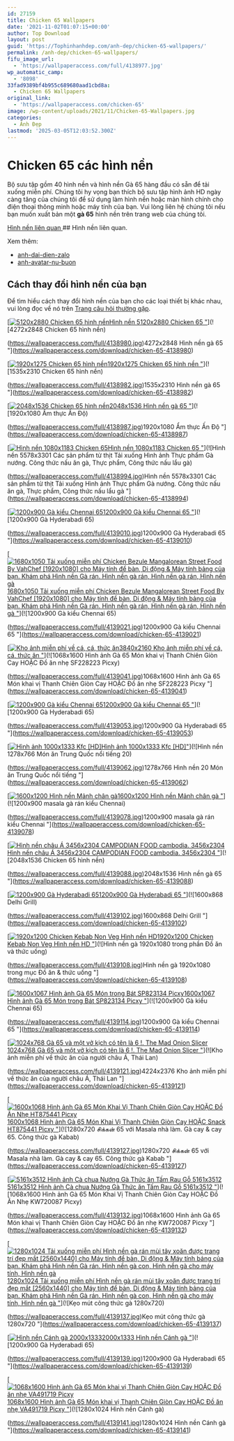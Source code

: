 ```yaml
---
id: 27159
title: Chicken 65 Wallpapers
date: '2021-11-02T01:07:15+00:00'
author: Top Download
layout: post
guid: 'https://Tophinhanhdep.com/anh-dep/chicken-65-wallpapers/'
permalink: /anh-dep/chicken-65-wallpapers/
fifu_image_url:
  - 'https://wallpaperaccess.com/full/4138977.jpg'
wp_automatic_camp:
  - '8098'
33fad9389bf4b955c689680aad1cbd8a:
  - Chicken 65 Wallpapers
original_link:
  - 'https://wallpaperaccess.com/chicken-65'
image: /wp-content/uploads/2021/11/Chicken-65-Wallpapers.jpg
categories:
  - Ảnh Đẹp
lastmod: '2025-03-05T12:03:52.300Z'
---
```

# Chicken 65 các hình nền

Bộ sưu tập gồm 40 hình nền và hình nền Gà 65 hàng đầu có sẵn để tải xuống miễn phí. Chúng tôi hy vọng bạn thích bộ sưu tập hình ảnh HD ngày càng tăng của chúng tôi để sử dụng làm hình nền hoặc màn hình chính cho điện thoại thông minh hoặc máy tính của bạn. Vui lòng liên hệ chúng tôi nếu bạn muốn xuất bản một **gà 65** hình nền trên trang web của chúng tôi.

[Hình nền liên quan ](#related) ## Hình nền liên quan.

   
 Xem thêm:

   
- [anh-dai-dien-zalo](https://tophinhanhdep.com/anh-avatar/anh-dai-dien-zalo/)
- [anh-avatar-nu-buon](https://tophinhanhdep.com/anh-avatar/anh-avatar-nu-buon/)

## Cách thay đổi hình nền của bạn

Để tìm hiểu cách thay đổi hình nền của bạn cho các loại thiết bị khác nhau, vui lòng đọc về nó trên [Trang câu hỏi thường gặp](https://tophinhanhdep.com/faq/).

  
[[![5120x2880 Chicken 65 hình nền](https://wallpaperaccess.com/full/4138977.jpg)Hình nền 5120x2880 Chicken 65 "](https://wallpaperaccess.com/download/chicken-65-4138977)](![4272x2848 Chicken 65 hình nền)

(https://wallpaperaccess.com/full/4138980.jpg)4272x2848 Hình nền gà 65 "](https://wallpaperaccess.com/download/chicken-65-4138980)

[[![1920x1275 Chicken 65 hình nền](https://wallpaperaccess.com/full/4138981.jpg)1920x1275 Chicken 65 hình nền "](https://wallpaperaccess.com/download/chicken-65-4138981)](![1535x2310 Chicken 65 hình nền)

(https://wallpaperaccess.com/full/4138982.jpg)1535x2310 Hình nền gà 65 "](https://wallpaperaccess.com/download/chicken-65-4138982)

[[![2048x1536 Chicken 65 hình nền](https://wallpaperaccess.com/full/4138986.jpg)2048x1536 Hình nền gà 65 "](https://wallpaperaccess.com/download/chicken-65-4138986)](![1920x1080 Ẩm thực Ấn Độ)

(https://wallpaperaccess.com/full/4138987.jpg)1920x1080 Ẩm thực Ấn Độ "](https://wallpaperaccess.com/download/chicken-65-4138987)

[[![Hình nền 1080x1183 Chicken 65](https://wallpaperaccess.com/full/4138992.jpg)Hình nền 1080x1183 Chicken 65 "](https://wallpaperaccess.com/download/chicken-65-4138992)](![Hình nền 5578x3301 Các sản phẩm từ thịt Tải xuống Hình ảnh Thực phẩm Gà nướng.  Công thức nấu ăn gà, Thực phẩm, Công thức nấu lẩu gà)

(https://wallpaperaccess.com/full/4138994.jpg)Hình nền 5578x3301 Các sản phẩm từ thịt Tải xuống Hình ảnh Thực phẩm Gà nướng. Công thức nấu ăn gà, Thực phẩm, Công thức nấu lẩu gà "](https://wallpaperaccess.com/download/chicken-65-4138994)

[[![1200x900 Gà kiểu Chennai 65](https://wallpaperaccess.com/full/4139000.jpg)1200x900 Gà kiểu Chennai 65 "](https://wallpaperaccess.com/download/chicken-65-4139000)](![1200x900 Gà Hyderabadi 65)

(https://wallpaperaccess.com/full/4139010.jpg)1200x900 Gà Hyderabadi 65 "](https://wallpaperaccess.com/download/chicken-65-4139010)

[[![1680x1050 Tải xuống miễn phí Chicken Bezule Mangalorean Street Food By VahChef [1920x1080] cho Máy tính để bàn, Di động & Máy tính bảng của bạn.  Khám phá Hình nền Gà rán.  Hình nền gà rán, Hình nền gà rán, Hình nền gà](https://wallpaperaccess.com/full/4139018.jpg)1680x1050 Tải xuống miễn phí Chicken Bezule Mangalorean Street Food By VahChef \[1920x1080\] cho Máy tính để bàn, Di động &amp; Máy tính bảng của bạn. Khám phá Hình nền Gà rán. Hình nền gà rán, Hình nền gà rán, Hình nền gà "](https://wallpaperaccess.com/download/chicken-65-4139018)](![1200x900 Gà kiểu Chennai 65)

(https://wallpaperaccess.com/full/4139021.jpg)1200x900 Gà kiểu Chennai 65 "](https://wallpaperaccess.com/download/chicken-65-4139021)

[[![Kho ảnh miễn phí về cá, cá, thức ăn](https://wallpaperaccess.com/full/4139026.jpg)3840x2160 Kho ảnh miễn phí về cá, cá, thức ăn "](https://wallpaperaccess.com/download/chicken-65-4139026)](![1068x1600 Hình ảnh Gà 65 Món khai vị Thanh Chiên Giòn Cay HOẶC Đồ ăn nhẹ SF228223 Picxy)

(https://wallpaperaccess.com/full/4139041.jpg)1068x1600 Hình ảnh Gà 65 Món khai vị Thanh Chiên Giòn Cay HOẶC Đồ ăn nhẹ SF228223 Picxy "](https://wallpaperaccess.com/download/chicken-65-4139041)

[[![1200x900 Gà kiểu Chennai 65](https://wallpaperaccess.com/full/4139046.jpg)1200x900 Gà kiểu Chennai 65 "](https://wallpaperaccess.com/download/chicken-65-4139046)](![1200x900 Gà Hyderabadi 65)

(https://wallpaperaccess.com/full/4139053.jpg)1200x900 Gà Hyderabadi 65 "](https://wallpaperaccess.com/download/chicken-65-4139053)

[[![Hình ảnh 1000x1333 Kfc [HD]](https://wallpaperaccess.com/full/4139059.jpg)Hình ảnh 1000x1333 Kfc \[HD\]"](https://wallpaperaccess.com/download/chicken-65-4139059)](![Hình nền 1278x766 Món ăn Trung Quốc nổi tiếng 20)

(https://wallpaperaccess.com/full/4139062.jpg)1278x766 Hình nền 20 Món ăn Trung Quốc nổi tiếng "](https://wallpaperaccess.com/download/chicken-65-4139062)

[[![1600x1200 Hình nền Mảnh chân gà](https://wallpaperaccess.com/full/4139076.jpg)1600x1200 Hình nền Mảnh chân gà "](https://wallpaperaccess.com/download/chicken-65-4139076)](![1200x900 masala gà rán kiểu Chennai)

(https://wallpaperaccess.com/full/4139078.jpg)1200x900 masala gà rán kiểu Chennai "](https://wallpaperaccess.com/download/chicken-65-4139078)

[[![Hình nền châu Á 3456x2304 CAMPODIAN FOOD cambodia.  3456x2304](https://wallpaperaccess.com/full/4139082.jpg)Hình nền châu Á 3456x2304 CAMPODIAN FOOD cambodia. 3456x2304 "](https://wallpaperaccess.com/download/chicken-65-4139082)](![2048x1536 Chicken 65 hình nền)

(https://wallpaperaccess.com/full/4139088.jpg)2048x1536 Hình nền gà 65 "](https://wallpaperaccess.com/download/chicken-65-4139088)

[[![1200x900 Gà Hyderabadi 65](https://wallpaperaccess.com/full/4139090.jpg)1200x900 Gà Hyderabadi 65 "](https://wallpaperaccess.com/download/chicken-65-4139090)](![1600x868 Delhi Grill)

(https://wallpaperaccess.com/full/4139102.jpg)1600x868 Delhi Grill "](https://wallpaperaccess.com/download/chicken-65-4139102)

[[![1920x1200 Chicken Kebab Non Veg Hình nền HD](https://wallpaperaccess.com/full/4139107.jpg)1920x1200 Chicken Kebab Non Veg Hình nền HD "](https://wallpaperaccess.com/download/chicken-65-4139107)](![Hình nền gà 1920x1080 trong phần Đồ ăn và thức uống)

(https://wallpaperaccess.com/full/4139108.jpg)Hình nền gà 1920x1080 trong mục Đồ ăn &amp; thức uống "](https://wallpaperaccess.com/download/chicken-65-4139108)

[[![1600x1067 Hình ảnh Gà 65 Món trong Bát SP823134 Picxy](https://wallpaperaccess.com/full/4139111.jpg)1600x1067 Hình ảnh Gà 65 Món trong Bát SP823134 Picxy "](https://wallpaperaccess.com/download/chicken-65-4139111)](![1200x900 Gà kiểu Chennai 65)

(https://wallpaperaccess.com/full/4139114.jpg)1200x900 Gà kiểu Chennai 65 "](https://wallpaperaccess.com/download/chicken-65-4139114)

[[![1024x768 Gà 65 và một vở kịch có tên là 6 !.  The Mad Onion Slicer](https://wallpaperaccess.com/full/4139118.jpg)1024x768 Gà 65 và một vở kịch có tên là 6 !. The Mad Onion Slicer "](https://wallpaperaccess.com/download/chicken-65-4139118)](![Kho ảnh miễn phí về thức ăn của người châu Á, Thái Lan)

(https://wallpaperaccess.com/full/4139121.jpg)4224x2376 Kho ảnh miễn phí về thức ăn của người châu Á, Thái Lan "](https://wallpaperaccess.com/download/chicken-65-4139121)

[[![1600x1068 Hình ảnh Gà 65 Món Khai Vị Thanh Chiên Giòn Cay HOẶC Đồ Ăn Nhẹ HT875441 Picxy](https://wallpaperaccess.com/full/4139122.jpg)1600x1068 Hình ảnh Gà 65 Món Khai Vị Thanh Chiên Giòn Cay HOẶC Snack HT875441 Picxy "](https://wallpaperaccess.com/download/chicken-65-4139122)](![1280x720 சிக்கன் 65 với Masala nhà làm.  Gà cay & cay 65. Công thức gà Kabab)

(https://wallpaperaccess.com/full/4139127.jpg)1280x720 சிக்கன் 65 với Masala nhà làm. Gà cay &amp; cay 65. Công thức gà Kabab "](https://wallpaperaccess.com/download/chicken-65-4139127)

[[![5161x3512 Hình ảnh Cà chua Nướng Gà Thức ăn Tấm Rau Gỗ 5161x3512](https://wallpaperaccess.com/full/4139128.jpg)5161x3512 Hình ảnh Cà chua Nướng Gà Thức ăn Tấm Rau Gỗ 5161x3512 "](https://wallpaperaccess.com/download/chicken-65-4139128)](![1068x1600 Hình ảnh Gà 65 Món Khai Vị Thanh Chiên Giòn Cay HOẶC Đồ Ăn Nhẹ KW720087 Picxy)

(https://wallpaperaccess.com/full/4139132.jpg)1068x1600 Hình ảnh Gà 65 Món khai vị Thanh Chiên Giòn Cay HOẶC Đồ ăn nhẹ KW720087 Picxy "](https://wallpaperaccess.com/download/chicken-65-4139132)

[[![1280x1024 Tải xuống miễn phí Hình nền gà rán mùi tây xoăn được trang trí đẹp mắt [2560x1440] cho Máy tính để bàn, Di động & Máy tính bảng của bạn.  Khám phá Hình nền Gà rán.  Hình nền gà con, Hình nền gà cho máy tính, Hình nền gà](https://wallpaperaccess.com/full/4139136.jpg)1280x1024 Tải xuống miễn phí Hình nền gà rán mùi tây xoăn được trang trí đẹp mắt \[2560x1440\] cho Máy tính để bàn, Di động &amp; Máy tính bảng của bạn. Khám phá Hình nền Gà rán. Hình nền gà con, Hình nền gà cho máy tính, Hình nền gà "](https://wallpaperaccess.com/download/chicken-65-4139136)](![Kẹo mút công thức gà 1280x720)

(https://wallpaperaccess.com/full/4139137.jpg)Kẹo mút công thức gà 1280x720 "](https://wallpaperaccess.com/download/chicken-65-4139137)

[[![Hình nền Cánh gà 2000x1333](https://wallpaperaccess.com/full/4139138.jpg)2000x1333 Hình nền Cánh gà "](https://wallpaperaccess.com/download/chicken-65-4139138)](![1200x900 Gà Hyderabadi 65)

(https://wallpaperaccess.com/full/4139139.jpg)1200x900 Gà Hyderabadi 65 "](https://wallpaperaccess.com/download/chicken-65-4139139)

[[![1068x1600 Hình ảnh Gà 65 Món khai vị Thanh Chiên Giòn Cay HOẶC Đồ ăn nhẹ VA491719 Picxy](https://wallpaperaccess.com/full/4139140.jpg)1068x1600 Hình ảnh Gà 65 Món khai vị Thanh Chiên Giòn Cay HOẶC Đồ ăn nhẹ VA491719 Picxy "](https://wallpaperaccess.com/download/chicken-65-4139140)](![1280x1024 Hình nền Cánh gà)

(https://wallpaperaccess.com/full/4139141.jpg)1280x1024 Hình nền Cánh gà "](https://wallpaperaccess.com/download/chicken-65-4139141)
